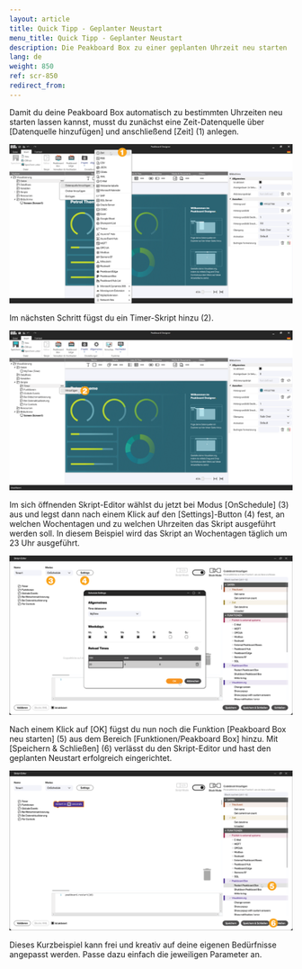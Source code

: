 ```yaml
---
layout: article
title: Quick Tipp - Geplanter Neustart
menu_title: Quick Tipp - Geplanter Neustart
description: Die Peakboard Box zu einer geplanten Uhrzeit neu starten
lang: de
weight: 850
ref: scr-850
redirect_from:
---
```


Damit du deine Peakboard Box automatisch zu bestimmten Uhrzeiten neu starten lassen kannst, musst du zunächst eine Zeit-Datenquelle über [Datenquelle hinzufügen] und anschließend [Zeit] (1) anlegen.

![Zeit-Datenquelle](/assets/images/scripting/quicktipps/de_restart_01.png)

Im nächsten Schritt fügst du ein Timer-Skript hinzu (2).

![Timer-Skript](/assets/images/scripting/quicktipps/de_restart_02.png)

Im sich öffnenden Skript-Editor wählst du jetzt bei Modus [OnSchedule] (3) aus und legst dann nach einem Klick auf den [Settings]-Button (4) fest, an welchen Wochentagen und zu welchen Uhrzeiten das Skript ausgeführt werden soll. In diesem Beispiel wird das Skript an Wochentagen täglich um 23 Uhr ausgeführt.

![Skript-Editor](/assets/images/scripting/quicktipps/de_restart_03.png)

Nach einem Klick auf [OK] fügst du nun noch die Funktion [Peakboard Box neu starten] (5) aus dem Bereich [Funktionen/Peakboard Box] hinzu.
Mit [Speichern & Schließen] (6) verlässt du den Skript-Editor und hast den geplanten Neustart erfolgreich eingerichtet.

![Skript-Editor](/assets/images/scripting/quicktipps/de_restart_04.png)

Dieses Kurzbeispiel kann frei und kreativ auf deine eigenen Bedürfnisse angepasst werden.
Passe dazu einfach die jeweiligen Parameter an.